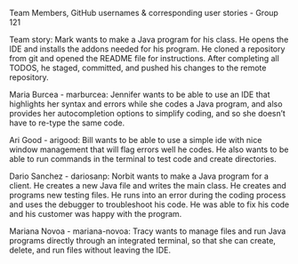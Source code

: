 Team Members, GitHub usernames & corresponding user stories - Group 121

Team story:
Mark wants to make a Java program for his class. He opens the IDE and installs the addons needed for his program. 
He cloned a repository from git and opened the README file for instructions. 
After completing all TODOS, he staged, committed, and pushed his changes to the remote repository.

Maria Burcea - marburcea:
Jennifer wants to be able to use an IDE that highlights her syntax and errors while she codes a Java program, 
and also provides her autocompletion options to simplify coding, and so she doesn’t have to re-type the same code.

Ari Good - arigood:
Bill wants to be able to use a simple ide with nice window management that will flag errors well he codes. He also wants to be able to run commands in the terminal to test code and create directories. 

Dario Sanchez - dariosanp:
Norbit wants to make a Java program for a client. He creates a new Java file and writes the main class.
He creates and programs new testing files. He runs into an error during the coding process and uses the debugger to troubleshoot his code.
He was able to fix his code and his customer was happy with the program.

Mariana Novoa - mariana-novoa:
Tracy wants to manage files and run Java programs directly through an integrated terminal, so that she can create, delete, and run files without leaving the IDE.




